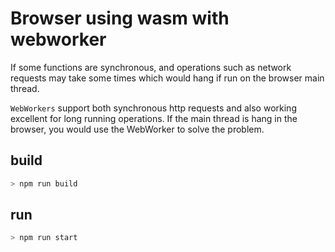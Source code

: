 # Browser using wasm with webworker

If some functions are synchronous, and operations such as network requests may take some times which would hang if run on the browser main thread.

`WebWorkers` support both synchronous http requests and also working excellent for long running operations. If the main thread is hang in the browser, you would use the WebWorker to solve the problem.

## build

```bash
> npm run build
```

## run

```bash
> npm run start
```
